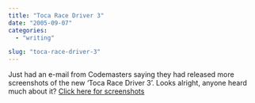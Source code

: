 ```yaml
---
title: "Toca Race Driver 3"
date: "2005-09-07"
categories: 
  - "writing"

slug: "toca-race-driver-3"
---
```


Just had an e-mail from Codemasters saying they had released more screenshots of the new ‘Toca Race Driver 3’. Looks alright, anyone heard much about it? [Click here for screenshots](http://www.codemasters.co.uk/games/?gameid=1731)
